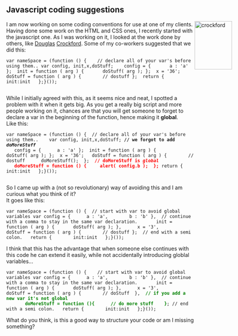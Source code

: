 <article><h2>Javascript coding suggestions</h2><p><img style="float: right; margin-right: -100px;" title="crockford.gif" src="http://wnas.nl/user/files/crockford_20100723081834.gif" border="0" alt="crockford" width="100" height="129" /> I am now working on some coding conventions for use at one of my clients. Having done some work on the HTML and CSS ones, I recently started with the javascript one. As I was working on it, I looked at the work done by others, like <a href="http://javascript.crockford.com/code.html">Douglas</a> <a href="http://developer.yahoo.com/yui/theater/video.php?v=crockonjs-3">Crockford</a>. Some of my co-workers suggested that we did this:</p><pre><code>var nameSpace = (function () {    // declare all of your var's before using them..	var config, init,x,doStuff;    config = {		a : 'a'	};	init = function ( arg ) {		doStuff( arg );	};	x = '36';	doStuff = function ( arg ) {		// dostuff﻿	};	return {		init:init	};}());</code></p></pre><p>While I initially agreed with this, as it seems nice and neat, I spotted a problem with it when it gets big. As you get a really big script and more people working on it, chances are that you will get someone to forget to declare a var in the beginning of the function, hence making it <strong>global</strong>.<br />Like this:</p><pre><code>var nameSpace = (function () {	// declare all of your var's before using them..	var config, init,x,doStuff;	<strong>// we forgot to add <em>doMoreStuff</em></strong><br>	config = {		a : 'a'	};	init = function ( arg ) {		doStuff( arg );	};	x = '36';	doStuff = function ( arg ) {		// dostuff		doMoreStuff();	};	<strong style="color: red;">// doMoreStuff is <em>global</em><br>	doMoreStuff = function () {		alert( config.b );	};</strong>	return {		init:init	};}());</code></p></pre><p>So I came up with a (not so revolutionary) way of avoiding this and I am curious what you think of it?<br />It goes like this:</p><pre><code>var nameSpace = (function () {	// start with var to avoid global variables	var config = {		a : 'a',		b : 'b'	},	// continue with a comma to stay in the same var declaration.		init = function ( arg ) {		doStuff( arg );	},		x = '3',		doStuff = function ( arg ) {		// dostuff﻿	};	// end with a semi colon.	return {		init:init	};}());</code></pre><p>I think that this has the advantage that when someone else continues with this code he can extend it easily, while not accidentally introducing globlal variables...</p><pre><code>var nameSpace = (function () {	// start with var to avoid global variables	var config = {		a : 'a',		b : 'b'	},	// continue with a comma to stay in the same var declaration.		init = function ( arg ) {		doStuff( arg );	},		x = '3',		doStuff = function ( arg ) {		// doStuff	},	<strong style="color: green;">// if you add a new var it's not global<br>		doMoreStuff = function (){		// do more stuff	}</strong>;	// end with a semi colon.	return {		init:init	};}());</code></pre><p>What do you think, is this a good way to structure your code or am I missing something?</p></article>